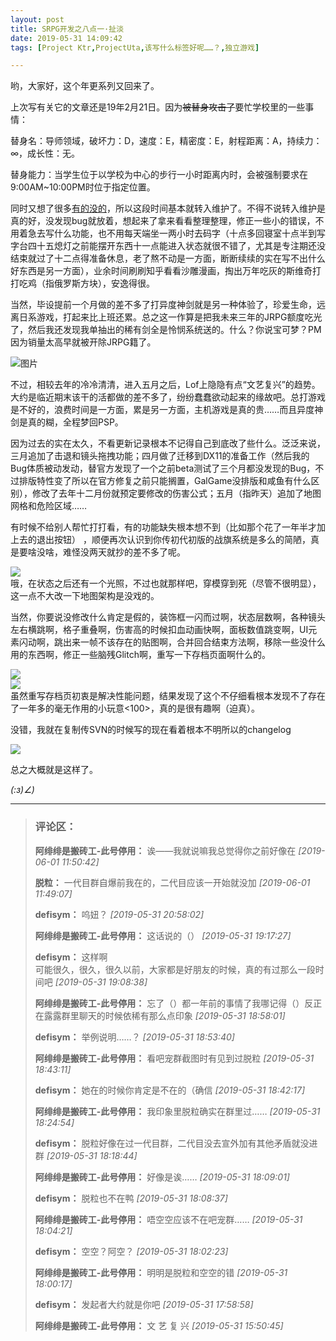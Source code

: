 ```yaml
---
layout: post
title: SRPG开发之八点一·扯淡
date: 2019-05-31 14:09:42
tags: [Project Ktr,ProjectUta,该写什么标签好呢……？,独立游戏]

---
```

哟，大家好，这个年更系列又回来了。

上次写有关它的文章还是19年2月21日。因为<span style="text-decoration:line-through;">被替身攻击了</span>要忙学校里的一些事情：

替身名：导师领域，破坏力：D，速度：E，精密度：E，射程距离：A，持续力：∞，成长性：无。

替身能力：当学生位于以学校为中心的步行一小时距离内时，会被强制要求在9:00AM~10:00PM时位于指定位置。

同时又想了很多[有的没的](http://defisym.lofter.com/post/1eaddb63_12e132e19)，所以这段时间基本就转入维护了。不得不说转入维护是真的好，没发现bug就放着，想起来了拿来看看整理整理，修正一些小的错误，不用着急去写什么功能，也不用每天端坐一两小时去码字（十点多回寝室十点半到写字台四十五熄灯之前能摆开东西十一点能进入状态就很不错了，尤其是专注期还没结束就过了十二点得准备休息，老了熬不动是一方面，断断续续的实在写不出什么好东西是另一方面），业余时间刷刷知乎看看沙雕漫画，掏出万年吃灰的斯维奇打打吃鸡（指俄罗斯方块），安逸得很。

当然，毕设提前一个月做的差不多了打异度神剑就是另一种体验了，珍爱生命，远离日系游戏，打起来比上班还累。总之这一作算是把我未来三年的JRPG额度吃光了，然后我还发现我单抽出的稀有剑全是怜悯系统送的。什么？你说宝可梦？PM因为销量太高早就被开除JRPG籍了。

![图片](./images/_LofteremhSNkVpRmJBeithSkR1WldtWHRQRDRWcVZKdnJ1Z01jV25wc21iTXAwMFZRb3hnYTlNaHVBPT0.jpg?=imageView&thumbnail=500x0&quality=96&stripmeta=0&type=jpg%7Cwatermark&type=2)  

不过，相较去年的冷冷清清，进入五月之后，Lof上隐隐有点“文艺复兴”的趋势。大约是临近期末该干的活都做的差不多了，纷纷蠢蠢欲动起来的缘故吧。总打游戏是不好的，浪费时间是一方面，累是另一方面，主机游戏是真的贵……而且异度神剑是真的糊，全程梦回PSP。

因为过去的实在太久，不看更新记录根本不记得自己到底改了些什么。泛泛来说，三月追加了击退和镜头拖拽功能；四月做了迁移到DX11的准备工作（然后我的Bug体质被动发动，替官方发现了一个之前beta测试了三个月都没发现的Bug，不过排版特性变了所以在官方修复之前只能搁置，GalGame没排版和咸鱼有什么区别），修改了去年十二月份就预定要修改的伤害公式；五月（指昨天）追加了地图网格和危险区域……

有时候不给别人帮忙打打看，有的功能缺失根本想不到（比如那个花了一年半才加上去的退出按钮） ，顺便再次认识到你传初代初版的战旗系统是多么的简陋，真是要啥没啥，难怪没两天就抄的差不多了呢。

![](http://imglf3.nosdn.127.net/img/emhSNkVpRmJBeithSkR1WldtWHRQQU1QQUtQSkI0VElPbFcxUkR5eEJ4cTNlWE9XOVJxZHF3PT0.png?=imageView&thumbnail=500x0&quality=96&stripmeta=0&type=jpg%7Cwatermark&type=2)  
哦，在状态之后还有一个光照，不过也就那样吧，穿模穿到死（尽管不很明显），这一点不大改一下地图架构是没戏的。  

当然，你要说没修改什么肯定是假的，装饰框一闪而过啊，状态层数啊，各种镜头左右横跳啊，格子重叠啊，伤害高的时候扣血动画快啊，面板数值跳变啊，UI元素闪动啊，跳出来一帧不该存在的贴图啊，合并回合结束方法啊，移除一些没什么用的东西啊，修正一些脑残Glitch啊，重写一下存档页面啊什么的。

![](http://imglf5.nosdn.127.net/img/emhSNkVpRmJBei9WcTFaVmxCTkxzVU9Kc3hZUWNHTHJ2M1F6RHNibW9Ba1VSR2tkNEd3U2NnPT0.png?=imageView&thumbnail=500x0&quality=96&stripmeta=0&type=jpg%7Cwatermark&type=2)  
![](http://imglf4.nosdn.127.net/img/emhSNkVpRmJBei9WcTFaVmxCTkxzVUc1aXIxb21zZG5EV3ZHY0N4OGdWTXkzazFFWUI5QnVBPT0.jpg?=imageView&thumbnail=500x0&quality=96&stripmeta=0&type=jpg%7Cwatermark&type=2)  
虽然重写存档页初衷是解决性能问题，结果发现了这个不仔细看根本发现不了存在了一年多的毫无作用的小玩意<100>，真的是很有趣啊（迫真）。  

没错，我就在复制传SVN的时候写的现在看着根本不明所以的changelog

![](http://imglf5.nosdn.127.net/img/emhSNkVpRmJBeithSkR1WldtWHRQUG4vMGN5NHJBM09ZN243QTlSbHA5UGtIMmgvWElPTjFBPT0.png?=imageView&thumbnail=500x0&quality=96&stripmeta=0&type=jpg%7Cwatermark&type=2)

总之大概就是这样了。

_(:з)∠)_

---
> ### 评论区：
>**阿绯绯是搬砖工-此号停用：** 诶——我就说嘛我总觉得你之前好像在  *[2019-06-01 11:50:42]*
>
>**脱粒：** 一代目群自爆前我在的，二代目应该一开始就没加  *[2019-06-01 11:49:07]*
>
>**defisym：** 呜妞？  *[2019-05-31 20:58:02]*
>
>**阿绯绯是搬砖工-此号停用：** 这话说的（）  *[2019-05-31 19:17:27]*
>
>**defisym：** 这样啊
<br />可能很久，很久，很久以前，大家都是好朋友的时候，真的有过那么一段时间吧  *[2019-05-31 19:08:38]*
>
>**阿绯绯是搬砖工-此号停用：** 忘了（）都一年前的事情了我哪记得（）反正在露露群里聊天的时候依稀有那么点印象  *[2019-05-31 18:58:01]*
>
>**defisym：** 举例说明……？  *[2019-05-31 18:53:40]*
>
>**阿绯绯是搬砖工-此号停用：** 看吧宠群截图时有见到过脱粒  *[2019-05-31 18:43:11]*
>
>**defisym：** 她在的时候你肯定是不在的（确信  *[2019-05-31 18:42:17]*
>
>**阿绯绯是搬砖工-此号停用：** 我印象里脱粒确实在群里过……  *[2019-05-31 18:24:54]*
>
>**defisym：** 脱粒好像在过一代目群，二代目没去宣外加有其他矛盾就没进群  *[2019-05-31 18:18:44]*
>
>**阿绯绯是搬砖工-此号停用：** 好像是诶……  *[2019-05-31 18:09:01]*
>
>**defisym：** 脱粒也不在鸭  *[2019-05-31 18:08:37]*
>
>**阿绯绯是搬砖工-此号停用：** 唔空空应该不在吧宠群……  *[2019-05-31 18:04:21]*
>
>**defisym：** 空空？阿空？  *[2019-05-31 18:02:23]*
>
>**阿绯绯是搬砖工-此号停用：** 明明是脱粒和空空的错  *[2019-05-31 18:00:17]*
>
>**defisym：** 发起者大约就是你吧  *[2019-05-31 17:58:58]*
>
>**阿绯绯是搬砖工-此号停用：** 文 艺 复 兴  *[2019-05-31 15:50:45]*
>
>